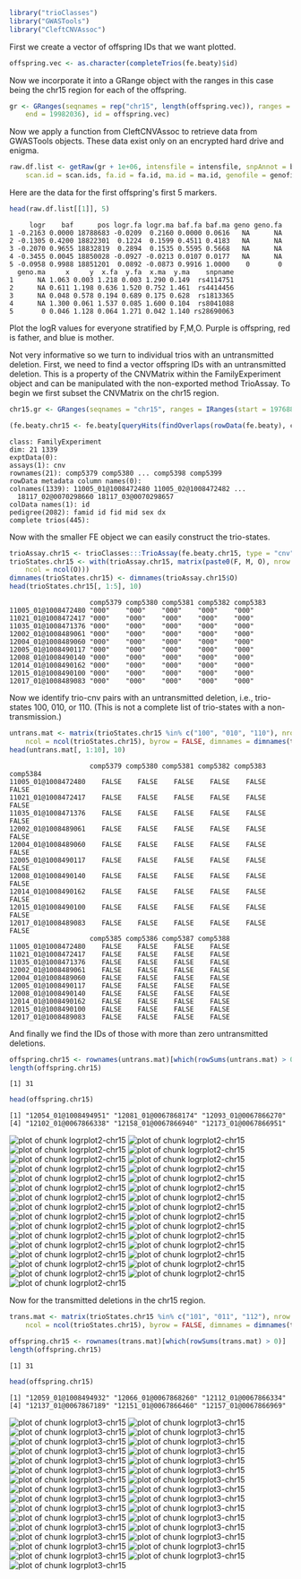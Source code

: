 


```r
library("trioClasses")
library("GWASTools")
library("CleftCNVAssoc")
```






First we create a vector of offspring IDs that we want plotted.

```r
offspring.vec <- as.character(completeTrios(fe.beaty)$id)
```

Now we incorporate it into a GRange object with the ranges in this case being the chr15 region for each of the offspring.

```r
gr <- GRanges(seqnames = rep("chr15", length(offspring.vec)), ranges = IRanges(start = 19768826, 
    end = 19982036), id = offspring.vec)
```

Now we apply a function from CleftCNVAssoc to retrieve data from GWASTools objects.  These data exist only on an encrypted hard drive and enigma.

```r
raw.df.list <- getRaw(gr + 1e+06, intensfile = intensfile, snpAnnot = beaty_snpAnnot, 
    scan.id = scan.ids, fa.id = fa.id, ma.id = ma.id, genofile = genofile, xyfile = xyfile)
```

Here are the data for the first offspring's first 5 markers.

```r
head(raw.df.list[[1]], 5)
```

```
     logr    baf      pos logr.fa logr.ma baf.fa baf.ma geno geno.fa
1 -0.2163 0.0000 18788683 -0.0209  0.2160 0.0000 0.0616   NA      NA
2 -0.1305 0.4200 18822301  0.1224  0.1599 0.4511 0.4183   NA      NA
3 -0.2070 0.9655 18832819  0.2894  0.1535 0.5595 0.5668   NA      NA
4 -0.3455 0.0045 18850028 -0.0927 -0.0213 0.0107 0.0177   NA      NA
5 -0.0958 0.9988 18851201  0.0892 -0.0873 0.9916 1.0000    0       0
  geno.ma     x     y  x.fa  y.fa  x.ma  y.ma    snpname
1      NA 1.063 0.003 1.218 0.003 1.290 0.149  rs4114751
2      NA 0.611 1.198 0.636 1.520 0.752 1.461  rs4414456
3      NA 0.048 0.578 0.194 0.689 0.175 0.628  rs1813365
4      NA 1.300 0.061 1.537 0.085 1.600 0.104  rs8041088
5       0 0.046 1.128 0.064 1.271 0.042 1.140 rs28690063
```




Plot the logR values for everyone stratified by F,M,O.  Purple is offspring, red is father, and blue is mother.


Not very informative so we turn to individual trios with an untransmitted deletion. First, we need to find a vector offspring IDs with an untransmitted deletion.  This is a property of the CNVMatrix within the FamilyExperiment object and can be manipulated with the non-exported method TrioAssay.  To begin we first subset the CNVMatrix on the chr15 region.

```r
chr15.gr <- GRanges(seqnames = "chr15", ranges = IRanges(start = 19768826, end = 19982036))

(fe.beaty.chr15 <- fe.beaty[queryHits(findOverlaps(rowData(fe.beaty), chr15.gr))])
```

```
class: FamilyExperiment 
dim: 21 1339 
exptData(0):
assays(1): cnv
rownames(21): comp5379 comp5380 ... comp5398 comp5399
rowData metadata column names(0):
colnames(1339): 11005_01@1008472480 11005_02@1008472482 ...
  18117_02@0070298660 18117_03@0070298657
colData names(1): id
pedigree(2082): famid id fid mid sex dx
complete trios(445):
```

Now with the smaller FE object we can easily construct the trio-states.

```r
trioAssay.chr15 <- trioClasses:::TrioAssay(fe.beaty.chr15, type = "cnv")
trioStates.chr15 <- with(trioAssay.chr15, matrix(paste0(F, M, O), nrow = nrow(O), 
    ncol = ncol(O)))
dimnames(trioStates.chr15) <- dimnames(trioAssay.chr15$O)
head(trioStates.chr15[, 1:5], 10)
```

```
                    comp5379 comp5380 comp5381 comp5382 comp5383
11005_01@1008472480 "000"    "000"    "000"    "000"    "000"   
11021_01@1008472417 "000"    "000"    "000"    "000"    "000"   
11035_01@1008471376 "000"    "000"    "000"    "000"    "000"   
12002_01@1008489061 "000"    "000"    "000"    "000"    "000"   
12004_01@1008489060 "000"    "000"    "000"    "000"    "000"   
12005_01@1008490117 "000"    "000"    "000"    "000"    "000"   
12008_01@1008490140 "000"    "000"    "000"    "000"    "000"   
12014_01@1008490162 "000"    "000"    "000"    "000"    "000"   
12015_01@1008490100 "000"    "000"    "000"    "000"    "000"   
12017_01@1008489083 "000"    "000"    "000"    "000"    "000"   
```

Now we identify trio-cnv pairs with an untransmitted deletion, i.e., trio-states 100, 010, or 110.  (This is not a complete list of trio-states with a non-transmission.)

```r
untrans.mat <- matrix(trioStates.chr15 %in% c("100", "010", "110"), nrow = nrow(trioStates.chr15), 
    ncol = ncol(trioStates.chr15), byrow = FALSE, dimnames = dimnames(trioStates.chr15))
head(untrans.mat[, 1:10], 10)
```

```
                    comp5379 comp5380 comp5381 comp5382 comp5383 comp5384
11005_01@1008472480    FALSE    FALSE    FALSE    FALSE    FALSE    FALSE
11021_01@1008472417    FALSE    FALSE    FALSE    FALSE    FALSE    FALSE
11035_01@1008471376    FALSE    FALSE    FALSE    FALSE    FALSE    FALSE
12002_01@1008489061    FALSE    FALSE    FALSE    FALSE    FALSE    FALSE
12004_01@1008489060    FALSE    FALSE    FALSE    FALSE    FALSE    FALSE
12005_01@1008490117    FALSE    FALSE    FALSE    FALSE    FALSE    FALSE
12008_01@1008490140    FALSE    FALSE    FALSE    FALSE    FALSE    FALSE
12014_01@1008490162    FALSE    FALSE    FALSE    FALSE    FALSE    FALSE
12015_01@1008490100    FALSE    FALSE    FALSE    FALSE    FALSE    FALSE
12017_01@1008489083    FALSE    FALSE    FALSE    FALSE    FALSE    FALSE
                    comp5385 comp5386 comp5387 comp5388
11005_01@1008472480    FALSE    FALSE    FALSE    FALSE
11021_01@1008472417    FALSE    FALSE    FALSE    FALSE
11035_01@1008471376    FALSE    FALSE    FALSE    FALSE
12002_01@1008489061    FALSE    FALSE    FALSE    FALSE
12004_01@1008489060    FALSE    FALSE    FALSE    FALSE
12005_01@1008490117    FALSE    FALSE    FALSE    FALSE
12008_01@1008490140    FALSE    FALSE    FALSE    FALSE
12014_01@1008490162    FALSE    FALSE    FALSE    FALSE
12015_01@1008490100    FALSE    FALSE    FALSE    FALSE
12017_01@1008489083    FALSE    FALSE    FALSE    FALSE
```

And finally we find the IDs of those with more than zero untransmitted deletions.

```r
offspring.chr15 <- rownames(untrans.mat)[which(rowSums(untrans.mat) > 0)]
length(offspring.chr15)
```

```
[1] 31
```

```r
head(offspring.chr15)
```

```
[1] "12054_01@1008494951" "12081_01@0067868174" "12093_01@0067866270"
[4] "12102_01@0067866338" "12158_01@0067866940" "12173_01@0067866951"
```

![plot of chunk logrplot2-chr15](figures/logrplot2-chr151.png) ![plot of chunk logrplot2-chr15](figures/logrplot2-chr152.png) ![plot of chunk logrplot2-chr15](figures/logrplot2-chr153.png) ![plot of chunk logrplot2-chr15](figures/logrplot2-chr154.png) ![plot of chunk logrplot2-chr15](figures/logrplot2-chr155.png) ![plot of chunk logrplot2-chr15](figures/logrplot2-chr156.png) ![plot of chunk logrplot2-chr15](figures/logrplot2-chr157.png) ![plot of chunk logrplot2-chr15](figures/logrplot2-chr158.png) ![plot of chunk logrplot2-chr15](figures/logrplot2-chr159.png) ![plot of chunk logrplot2-chr15](figures/logrplot2-chr1510.png) ![plot of chunk logrplot2-chr15](figures/logrplot2-chr1511.png) ![plot of chunk logrplot2-chr15](figures/logrplot2-chr1512.png) ![plot of chunk logrplot2-chr15](figures/logrplot2-chr1513.png) ![plot of chunk logrplot2-chr15](figures/logrplot2-chr1514.png) ![plot of chunk logrplot2-chr15](figures/logrplot2-chr1515.png) ![plot of chunk logrplot2-chr15](figures/logrplot2-chr1516.png) ![plot of chunk logrplot2-chr15](figures/logrplot2-chr1517.png) ![plot of chunk logrplot2-chr15](figures/logrplot2-chr1518.png) ![plot of chunk logrplot2-chr15](figures/logrplot2-chr1519.png) ![plot of chunk logrplot2-chr15](figures/logrplot2-chr1520.png) ![plot of chunk logrplot2-chr15](figures/logrplot2-chr1521.png) ![plot of chunk logrplot2-chr15](figures/logrplot2-chr1522.png) ![plot of chunk logrplot2-chr15](figures/logrplot2-chr1523.png) ![plot of chunk logrplot2-chr15](figures/logrplot2-chr1524.png) ![plot of chunk logrplot2-chr15](figures/logrplot2-chr1525.png) ![plot of chunk logrplot2-chr15](figures/logrplot2-chr1526.png) ![plot of chunk logrplot2-chr15](figures/logrplot2-chr1527.png) ![plot of chunk logrplot2-chr15](figures/logrplot2-chr1528.png) ![plot of chunk logrplot2-chr15](figures/logrplot2-chr1529.png) ![plot of chunk logrplot2-chr15](figures/logrplot2-chr1530.png) ![plot of chunk logrplot2-chr15](figures/logrplot2-chr1531.png) 

Now for the transmitted deletions in the chr15 region.

```r
trans.mat <- matrix(trioStates.chr15 %in% c("101", "011", "112"), nrow = nrow(trioStates.chr15), 
    ncol = ncol(trioStates.chr15), byrow = FALSE, dimnames = dimnames(trioStates.chr15))
```


```r
offspring.chr15 <- rownames(trans.mat)[which(rowSums(trans.mat) > 0)]
length(offspring.chr15)
```

```
[1] 31
```

```r
head(offspring.chr15)
```

```
[1] "12059_01@1008494932" "12066_01@0067868260" "12112_01@0067866334"
[4] "12137_01@0067867189" "12151_01@0067866460" "12157_01@0067866969"
```

![plot of chunk logrplot3-chr15](figures/logrplot3-chr151.png) ![plot of chunk logrplot3-chr15](figures/logrplot3-chr152.png) ![plot of chunk logrplot3-chr15](figures/logrplot3-chr153.png) ![plot of chunk logrplot3-chr15](figures/logrplot3-chr154.png) ![plot of chunk logrplot3-chr15](figures/logrplot3-chr155.png) ![plot of chunk logrplot3-chr15](figures/logrplot3-chr156.png) ![plot of chunk logrplot3-chr15](figures/logrplot3-chr157.png) ![plot of chunk logrplot3-chr15](figures/logrplot3-chr158.png) ![plot of chunk logrplot3-chr15](figures/logrplot3-chr159.png) ![plot of chunk logrplot3-chr15](figures/logrplot3-chr1510.png) ![plot of chunk logrplot3-chr15](figures/logrplot3-chr1511.png) ![plot of chunk logrplot3-chr15](figures/logrplot3-chr1512.png) ![plot of chunk logrplot3-chr15](figures/logrplot3-chr1513.png) ![plot of chunk logrplot3-chr15](figures/logrplot3-chr1514.png) ![plot of chunk logrplot3-chr15](figures/logrplot3-chr1515.png) ![plot of chunk logrplot3-chr15](figures/logrplot3-chr1516.png) ![plot of chunk logrplot3-chr15](figures/logrplot3-chr1517.png) ![plot of chunk logrplot3-chr15](figures/logrplot3-chr1518.png) ![plot of chunk logrplot3-chr15](figures/logrplot3-chr1519.png) ![plot of chunk logrplot3-chr15](figures/logrplot3-chr1520.png) ![plot of chunk logrplot3-chr15](figures/logrplot3-chr1521.png) ![plot of chunk logrplot3-chr15](figures/logrplot3-chr1522.png) ![plot of chunk logrplot3-chr15](figures/logrplot3-chr1523.png) ![plot of chunk logrplot3-chr15](figures/logrplot3-chr1524.png) ![plot of chunk logrplot3-chr15](figures/logrplot3-chr1525.png) ![plot of chunk logrplot3-chr15](figures/logrplot3-chr1526.png) ![plot of chunk logrplot3-chr15](figures/logrplot3-chr1527.png) ![plot of chunk logrplot3-chr15](figures/logrplot3-chr1528.png) ![plot of chunk logrplot3-chr15](figures/logrplot3-chr1529.png) ![plot of chunk logrplot3-chr15](figures/logrplot3-chr1530.png) ![plot of chunk logrplot3-chr15](figures/logrplot3-chr1531.png) 

